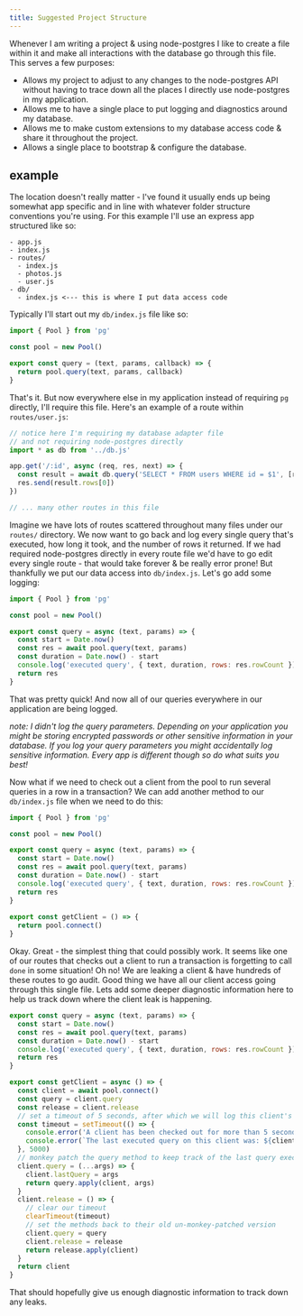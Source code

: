 ```yaml
---
title: Suggested Project Structure
---
```


Whenever I am writing a project & using node-postgres I like to create a file within it and make all interactions with the database go through this file. This serves a few purposes:

- Allows my project to adjust to any changes to the node-postgres API without having to trace down all the places I directly use node-postgres in my application.
- Allows me to have a single place to put logging and diagnostics around my database.
- Allows me to make custom extensions to my database access code & share it throughout the project.
- Allows a single place to bootstrap & configure the database.

## example

The location doesn't really matter - I've found it usually ends up being somewhat app specific and in line with whatever folder structure conventions you're using. For this example I'll use an express app structured like so:

```
- app.js
- index.js
- routes/
  - index.js
  - photos.js
  - user.js
- db/
  - index.js <--- this is where I put data access code
```

Typically I'll start out my `db/index.js` file like so:

```js
import { Pool } from 'pg'

const pool = new Pool()

export const query = (text, params, callback) => {
  return pool.query(text, params, callback)
}
```

That's it. But now everywhere else in my application instead of requiring `pg` directly, I'll require this file. Here's an example of a route within `routes/user.js`:

```js
// notice here I'm requiring my database adapter file
// and not requiring node-postgres directly
import * as db from '../db.js'

app.get('/:id', async (req, res, next) => {
  const result = await db.query('SELECT * FROM users WHERE id = $1', [req.params.id],
  res.send(result.rows[0])
})

// ... many other routes in this file
```

Imagine we have lots of routes scattered throughout many files under our `routes/` directory. We now want to go back and log every single query that's executed, how long it took, and the number of rows it returned. If we had required node-postgres directly in every route file we'd have to go edit every single route - that would take forever & be really error prone! But thankfully we put our data access into `db/index.js`. Let's go add some logging:

```js
import { Pool } from 'pg'

const pool = new Pool()

export const query = async (text, params) => {
  const start = Date.now()
  const res = await pool.query(text, params)
  const duration = Date.now() - start
  console.log('executed query', { text, duration, rows: res.rowCount })
  return res
}
```

That was pretty quick! And now all of our queries everywhere in our application are being logged.

_note: I didn't log the query parameters. Depending on your application you might be storing encrypted passwords or other sensitive information in your database. If you log your query parameters you might accidentally log sensitive information. Every app is different though so do what suits you best!_

Now what if we need to check out a client from the pool to run several queries in a row in a transaction? We can add another method to our `db/index.js` file when we need to do this:

```js
import { Pool } from 'pg'

const pool = new Pool()

export const query = async (text, params) => {
  const start = Date.now()
  const res = await pool.query(text, params)
  const duration = Date.now() - start
  console.log('executed query', { text, duration, rows: res.rowCount })
  return res
}
  
export const getClient = () => {
  return pool.connect()
}
```

Okay. Great - the simplest thing that could possibly work. It seems like one of our routes that checks out a client to run a transaction is forgetting to call `done` in some situation! Oh no! We are leaking a client & have hundreds of these routes to go audit. Good thing we have all our client access going through this single file. Lets add some deeper diagnostic information here to help us track down where the client leak is happening.

```js
export const query = async (text, params) => {
  const start = Date.now()
  const res = await pool.query(text, params)
  const duration = Date.now() - start
  console.log('executed query', { text, duration, rows: res.rowCount })
  return res
}

export const getClient = async () => {
  const client = await pool.connect()
  const query = client.query
  const release = client.release
  // set a timeout of 5 seconds, after which we will log this client's last query
  const timeout = setTimeout(() => {
    console.error('A client has been checked out for more than 5 seconds!')
    console.error(`The last executed query on this client was: ${client.lastQuery}`)
  }, 5000)
  // monkey patch the query method to keep track of the last query executed
  client.query = (...args) => {
    client.lastQuery = args
    return query.apply(client, args)
  }
  client.release = () => {
    // clear our timeout
    clearTimeout(timeout)
    // set the methods back to their old un-monkey-patched version
    client.query = query
    client.release = release
    return release.apply(client)
  }
  return client
}
```

That should hopefully give us enough diagnostic information to track down any leaks.
